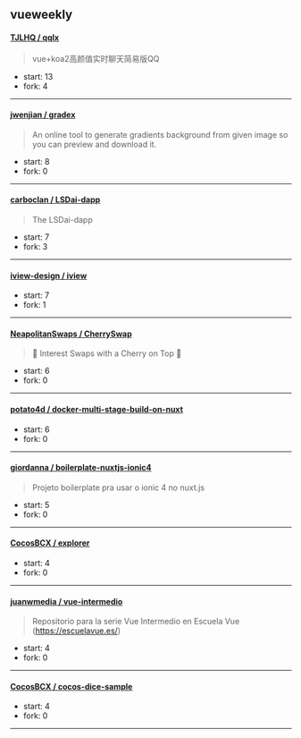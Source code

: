 ## vueweekly

#### [TJLHQ / qqlx](https://github.com/TJLHQ/qqlx)

> vue+koa2高颜值实时聊天简易版QQ

+ start: 13
+ fork: 4

----


#### [jwenjian / gradex](https://github.com/jwenjian/gradex)

> An online tool to generate gradients background from given image so you can preview and download it.

+ start: 8
+ fork: 0

----


#### [carboclan / LSDai-dapp](https://github.com/carboclan/LSDai-dapp)

> The LSDai-dapp

+ start: 7
+ fork: 3

----


#### [iview-design / iview](https://github.com/iview-design/iview)

> 

+ start: 7
+ fork: 1

----


#### [NeapolitanSwaps / CherrySwap](https://github.com/NeapolitanSwaps/CherrySwap)

> 🍒 Interest Swaps with a Cherry on Top 🍒

+ start: 6
+ fork: 0

----


#### [potato4d / docker-multi-stage-build-on-nuxt](https://github.com/potato4d/docker-multi-stage-build-on-nuxt)

> 

+ start: 6
+ fork: 0

----


#### [giordanna / boilerplate-nuxtjs-ionic4](https://github.com/giordanna/boilerplate-nuxtjs-ionic4)

> Projeto boilerplate pra usar o ionic 4 no nuxt.js

+ start: 5
+ fork: 0

----


#### [CocosBCX / explorer](https://github.com/CocosBCX/explorer)

> 

+ start: 4
+ fork: 0

----


#### [juanwmedia / vue-intermedio](https://github.com/juanwmedia/vue-intermedio)

> Repositorio para la serie Vue Intermedio en Escuela Vue (https://escuelavue.es/)

+ start: 4
+ fork: 0

----


#### [CocosBCX / cocos-dice-sample](https://github.com/CocosBCX/cocos-dice-sample)

> 

+ start: 4
+ fork: 0

----

